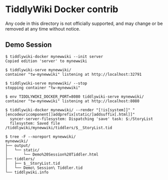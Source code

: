 TiddlyWiki Docker contrib
=========================

Any code in this directory is not officially supported, and may change or be
removed at any time without notice.

Demo Session
------------

    $ tiddlywiki-docker mynewwiki --init server
    Copied edition 'server' to mynewwiki

    $ tiddlywiki-serve mynewwiki/
    container "tw-mynewwiki" listening at http://localhost:32791

    $ tiddlywiki-serve mynewwiki/ --stop
    stopping container "tw-mynewwiki"

    $ env TIDDLYWIKI_DOCKER_PORT=8080 tiddlywiki-serve mynewwiki/
    container "tw-mynewwiki" listening at http://localhost:8080

    $ tiddlywiki-docker mynewwiki/ --render "[!is[system]]" "[encodeuricomponent[]addprefix[static/]addsuffix[.html]]"
      syncer-server-filesystem: Dispatching 'save' task: $:/StoryList
      filesystem: Saved file /tiddlywiki/mynewwiki/tiddlers/$__StoryList.tid

    $ tree -F --noreport mynewwiki/
    mynewwiki/
    ├── output/
    │   └── static/
    │       └── Demo%20Session%20Tiddler.html
    ├── tiddlers/
    │   ├── $__StoryList.tid
    │   └── Demo\ Session\ Tiddler.tid
    └── tiddlywiki.info
